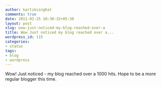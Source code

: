 ```yaml
---
author: kartiksinghal
comments: true
date: 2011-02-25 10:30:32+05:30
layout: post
slug: wow-just-noticed-my-blog-reached-over-a
title: Wow Just noticed my blog reached over a...
wordpress_id: 115
categories:
- status
tags:
- blog
- wordpress
---
```


Wow! Just noticed - my blog reached over a 1000 hits. Hope to be a more regular blogger this time.
